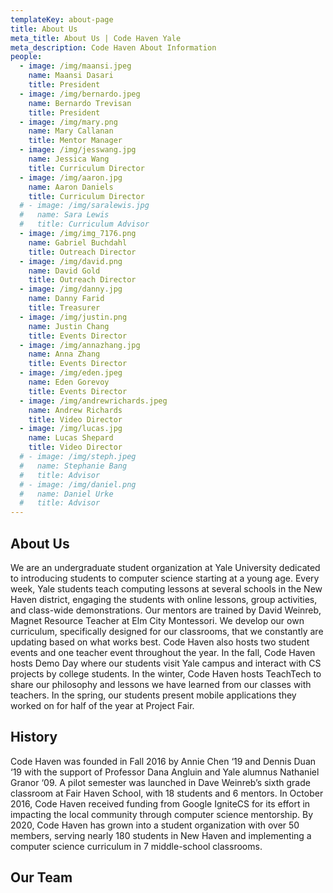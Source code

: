 ```yaml
---
templateKey: about-page
title: About Us
meta_title: About Us | Code Haven Yale
meta_description: Code Haven About Information
people:
  - image: /img/maansi.jpeg
    name: Maansi Dasari
    title: President
  - image: /img/bernardo.jpeg
    name: Bernardo Trevisan
    title: President
  - image: /img/mary.png
    name: Mary Callanan
    title: Mentor Manager
  - image: /img/jesswang.jpg
    name: Jessica Wang
    title: Curriculum Director
  - image: /img/aaron.jpg
    name: Aaron Daniels
    title: Curriculum Director
  # - image: /img/saralewis.jpg
  #   name: Sara Lewis
  #   title: Curriculum Advisor
  - image: /img/img_7176.png
    name: Gabriel Buchdahl
    title: Outreach Director
  - image: /img/david.png
    name: David Gold
    title: Outreach Director
  - image: /img/danny.jpg
    name: Danny Farid
    title: Treasurer
  - image: /img/justin.png
    name: Justin Chang
    title: Events Director
  - image: /img/annazhang.jpg
    name: Anna Zhang
    title: Events Director
  - image: /img/eden.jpeg
    name: Eden Gorevoy
    title: Events Director
  - image: /img/andrewrichards.jpeg
    name: Andrew Richards
    title: Video Director
  - image: /img/lucas.jpg
    name: Lucas Shepard
    title: Video Director
  # - image: /img/steph.jpeg
  #   name: Stephanie Bang
  #   title: Advisor
  # - image: /img/daniel.png
  #   name: Daniel Urke
  #   title: Advisor
---
```

## About Us

We are an undergraduate student organization at Yale University dedicated to introducing students to computer science starting at a young age. Every week, Yale students teach computing lessons at several schools in the New Haven district, engaging the students with online lessons, group activities, and class-wide demonstrations. Our mentors are trained by David Weinreb, Magnet Resource Teacher at Elm City Montessori. We develop our own curriculum, specifically designed for our classrooms, that we constantly are updating based on what works best. Code Haven also hosts two student events and one teacher event throughout the year. In the fall, Code Haven hosts Demo Day where our students visit Yale campus and interact with CS projects by college students. In the winter, Code Haven hosts TeachTech to share our philosophy and lessons we have learned from our classes with teachers. In the spring, our students present mobile applications they worked on for half of the year at Project Fair.

## History

Code Haven was founded in Fall 2016 by Annie Chen ‘19 and Dennis Duan ‘19 with the support of Professor Dana Angluin and Yale alumnus Nathaniel Granor ‘09. A pilot semester was launched in Dave Weinreb’s sixth grade classroom at Fair Haven School, with 18 students and 6 mentors. In October 2016, Code Haven received funding from Google IgniteCS for its effort in impacting the local community through computer science mentorship. By 2020, Code Haven has grown into a student organization with over 50 members, serving nearly 180 students in New Haven and implementing a computer science curriculum in 7 middle-school classrooms.

## Our Team
